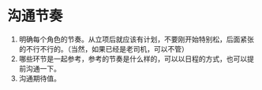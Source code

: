 # 沟通节奏
1. 明确每个角色的节奏。从立项后就应该有计划，不要刚开始特别松，后面紧张的不行不行的。（当然，如果已经是老司机，可以不管）
2. 哪些环节是一起参考，参考的节奏是什么样的，可以以日程的方式，也可以提前沟通一下。
3. 沟通期待值。